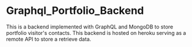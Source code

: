 # Graphql_Portfolio_Backend
This is a backend implemented with GraphQL and MongoDB to store portfolio visitor's contacts. 
This backend is hosted on heroku serving as a remote API to store a retrieve data.
